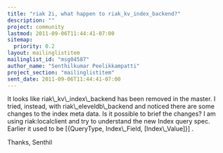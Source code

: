 ```yaml
---
title: "riak 2i, what happen to riak_kv_index_backend?"
description: ""
project: community
lastmod: 2011-09-06T11:44:41-07:00
sitemap:
  priority: 0.2
layout: mailinglistitem
mailinglist_id: "msg04587"
author_name: "Senthilkumar Peelikkampatti"
project_section: "mailinglistitem"
sent_date: 2011-09-06T11:44:41-07:00
---
```



It looks like riak\\_kv\\_index\\_backend has been removed in the master. I
tried, instead, with riak\\_eleveldb\\_backend and noticed there are some
changes to the index meta data. Is it possible to brief the changes? I am
using riak:localclient and try to understand the new Index query spec.
Earlier it used to be [{QueryType, Index\\_Field, [Index\\_Value]}] .

Thanks,
Senthil
